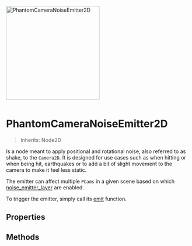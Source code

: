 <div style="padding: 10px 0">
    <img alt="PhantomCameraNoiseEmitter2D" src="/assets/icons/phantom-camera-noise-emitter-2d.svg" height="256" width="256"/>
</div>

# PhantomCameraNoiseEmitter2D
> Inherits: Node2D

Is a node meant to apply positional and rotational noise, also referred to as shake, to the `Camera2D`. It is designed for use cases such as when hitting or when being hit, earthquakes or to add a bit of slight movement to the camera to make it feel less static.

The emitter can affect multiple `PCams` in a given scene based on which [noise_emitter_layer](#noise_emitter_layer) are enabled.

To trigger the emitter, simply call its [emit](#emit) function.

## Properties
<Property propertyName="noise" propertyType="PhantomCameraNoise2D" propertyDefault="null">
<template v-slot:propertyDescription>

The [PhantomCameraNoise2D](/resource-types/phantom-camera-noise-2d) resource that defines the noise pattern for this emitter.
</template>
<template v-slot:setMethod>

`void` set_noise (`PhantomCameraNoise2D` value)

</template>
<template v-slot:setExample>

::: details Example
```gdscript
pcam_emitter.set_noise(noise_resource)
```
:::

</template>
<template v-slot:getMethod>

`PhantomCameraNoise2D` get_noise()

</template>
<template v-slot:getExample>

::: details Example
```gdscript
pcam_emitter.get_noise()
```
:::

</template>
</Property>




<Property propertyName="preview" propertyType="bool" propertyDefault="false">
<template v-slot:propertyDescription>

If true, previews the noise in the editor - can be seen in the viewfinder.

</template>
</Property>




<Property propertyName="continous" propertyType="bool" propertyDefault="false">
<template v-slot:propertyDescription>

If true, repeats the noise indefinitely once started. Otherwise, it will only be triggered once.
</template>
<template v-slot:setMethod>

`void` set_continuous (`bool` value)

</template>
<template v-slot:setExample>

::: details Example
```gdscript
pcam_emitter.set_continuous(true)
```
:::

</template>
<template v-slot:getMethod>

`bool` get_continuous()

</template>
<template v-slot:getExample>

::: details Example
```gdscript
pcam_emitter.get_continuous()
```
:::

</template>
</Property>




<Property propertyName="growth_time" propertyType="float" propertyDefault="0">
<template v-slot:propertyDescription>

Determines how long the noise should take to reach full intensity once started.

The value is set in **seconds**.

</template>
<template v-slot:setMethod>

`void` set_growth_time (`float` value)

</template>
<template v-slot:setExample>

::: details Example
```gdscript
pcam_emitter.set_growth_time(0.1)
```
:::

</template>
<template v-slot:getMethod>

`float` get_growth_time()

</template>
<template v-slot:getExample>

::: details Example
```gdscript
pcam_emitter.get_growth_time()
```
:::

</template>
</Property>




<Property propertyName="duration" propertyType="float" propertyDefault="1">
<template v-slot:propertyDescription>

Sets the duration for the camera noise if [continuous](#continous) is set to **false**.

The value is set in **seconds**.

</template>
<template v-slot:setMethod>

`void` set_duration (`float` value)

</template>
<template v-slot:setExample>

::: details Example
```gdscript
pcam.set_duration(0.42)
```
:::

</template>
<template v-slot:getMethod>

`float` get_duration()

</template>
<template v-slot:getExample>

::: details Example
```gdscript
pcam_emitter.get_duration()
```
:::

</template>
</Property>




<Property propertyName="decay_time" propertyType="float" propertyDefault="0">
<template v-slot:propertyDescription>

Determines how long the noise should take to come to a full stop.

The value is set in **seconds**.

</template>
<template v-slot:setMethod>

`void` set_decay_time (`float` value)

</template>
<template v-slot:setExample>

::: details Example
```gdscript
pcam_emitter.set_decay_time(0.1)
```
:::

</template>
<template v-slot:getMethod>

`float` get_decay_time()

</template>
<template v-slot:getExample>

::: details Example
```gdscript
pcam_emitter.get_decay_time()
```
:::

</template>
</Property>




<Property propertyName="noise_emitter_layer" propertyType="int" propertyDefault="1">
<template v-slot:propertyDescription>

Enabled layers will affect [PhantomCamera2D]() nodes with at least one corresponding layer enabled.
Enabling multiple corresponding layers on the same PhantomCamera2D causes no additional effect.

</template>
<template v-slot:setMethod>

`void` set_decay_time (`float` value)

</template>
<template v-slot:setExample>

::: details Example
```gdscript
pcam_emitter.set_decay_time(0.1)
```
:::

</template>
<template v-slot:getMethod>

`float` get_decay_time()

</template>
<template v-slot:getExample>

::: details Example
```gdscript
pcam_emitter.get_decay_time()
```
:::

</template>
</Property>


## Methods

<Property propertyName="emit" propertyType="n/a" propertyDefault="n/a">
<template v-slot:propertyDescription>

Emits the noise from the emitter based on the applied [PhantomCameraNoise2D](/resource-types/phantom-camera-noise-2d) resource and various properties assigned.<br>
It will affect all active `PCam3Ds` with at least one matching [noise_emitter_layer](#noise_emitter_layer).

</template>

<template v-slot:setMethod>

`void` emit()

</template>
<template v-slot:setExample>

::: details Example
```gdscript
noise_emitter.emit()
```
:::

</template>
</Property>




<Property propertyName="is_emitting" propertyType="n/a" propertyDefault="n/a">
<template v-slot:propertyDescription>

Returns the state for the emitter. If true, the emitter is currently emitting.

</template>

<template v-slot:getMethod>

`bool` is_emitting()

</template>
<template v-slot:getExample>

::: details Example
```gdscript
noise_emitter.is_emitting()
```
:::

</template>
</Property>




<Property propertyName="stop" propertyType="n/a" propertyDefault="n/a">
<template v-slot:propertyDescription>

Stops the emitter from emitting noise.

</template>

<template v-slot:setMethod>

`void` stop()

</template>
<template v-slot:setExample>

::: details Example
```gdscript
noise_emitter.stop()
```
:::

</template>
</Property>




<Property propertyName="toggle" propertyType="n/a" propertyDefault="n/a">
<template v-slot:propertyDescription>

Toggles the emitter on and off.

</template>

<template v-slot:setMethod>

`void` toggle()

</template>
<template v-slot:setExample>

::: details Example
```gdscript
noise_emitter.toggle()
```
:::

</template>
</Property>